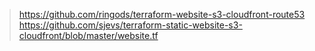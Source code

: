 > https://github.com/ringods/terraform-website-s3-cloudfront-route53
> https://github.com/sjevs/terraform-static-website-s3-cloudfront/blob/master/website.tf
